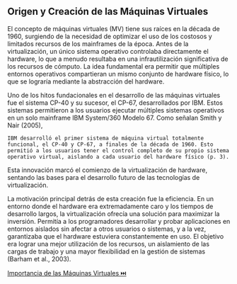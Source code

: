 ## Origen y Creación de las Máquinas Virtuales

El concepto de máquinas virtuales (MV) tiene sus raíces en la década de 1960, surgiendo de la necesidad de optimizar el uso de los costosos y limitados recursos de los mainframes de la época. Antes de la virtualización, un único sistema operativo controlaba directamente el hardware, lo que a menudo resultaba en una infrautilización significativa de los recursos de cómputo. La idea fundamental era permitir que múltiples entornos operativos compartieran un mismo conjunto de hardware físico, lo que se lograría mediante la abstracción del hardware.

Uno de los hitos fundacionales en el desarrollo de las máquinas virtuales fue el sistema CP-40 y su sucesor, el CP-67, desarrollados por IBM. Estos sistemas permitieron a los usuarios ejecutar múltiples sistemas operativos en un solo mainframe IBM System/360 Modelo 67. Como señalan Smith y Nair (2005),

    IBM desarrolló el primer sistema de máquina virtual totalmente funcional, el CP-40 y CP-67, a finales de la década de 1960. Esto permitió a los usuarios tener el control completo de su propio sistema operativo virtual, aislando a cada usuario del hardware físico (p. 3).

Esta innovación marcó el comienzo de la virtualización de hardware, sentando las bases para el desarrollo futuro de las tecnologías de virtualización.

La motivación principal detrás de esta creación fue la eficiencia. En un entorno donde el hardware era extremadamente caro y los tiempos de desarrollo largos, la virtualización ofrecía una solución para maximizar la inversión. Permitía a los programadores desarrollar y probar aplicaciones en entornos aislados sin afectar a otros usuarios o sistemas, y a la vez, garantizaba que el hardware estuviera constantemente en uso. El objetivo era lograr una mejor utilización de los recursos, un aislamiento de las cargas de trabajo y una mayor flexibilidad en la gestión de sistemas (Barham et al., 2003).

[Importancia de las Máquinas Virtuales ⏭️](ImportanciaVM.md)